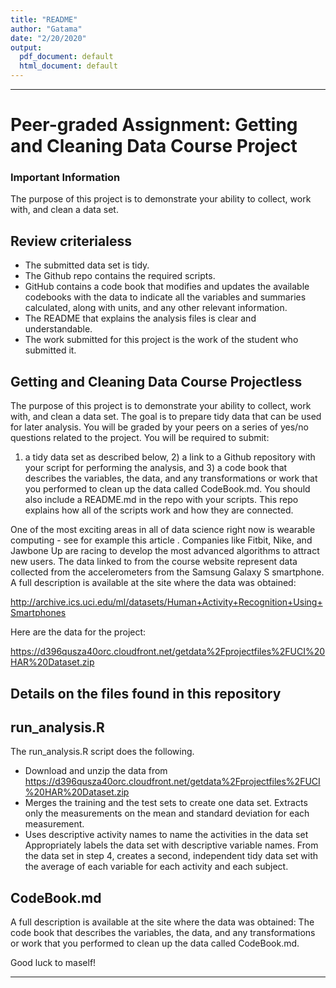 ```yaml
---
title: "README"
author: "Gatama"
date: "2/20/2020"
output:
  pdf_document: default
  html_document: default
---
```

---
# Peer-graded Assignment: Getting and Cleaning Data Course Project

### Important Information
The purpose of this project is to demonstrate your ability to collect, work with, and clean a data set.

## Review criterialess 
- The submitted data set is tidy.
- The Github repo contains the required scripts.
- GitHub contains a code book that modifies and updates the available codebooks with the data to indicate all the variables and summaries calculated, along with units, and any other relevant information.
- The README that explains the analysis files is clear and understandable.
- The work submitted for this project is the work of the student who submitted it.

## Getting and Cleaning Data Course Projectless 
The purpose of this project is to demonstrate your ability to collect, work with, and clean a data set. The goal is to prepare tidy data that can be used for later analysis. You will be graded by your peers on a series of yes/no questions related to the project. You will be required to submit: 
1) a tidy data set as described below, 2) a link to a Github repository with your script for performing the analysis, and 3) a code book that describes the variables, the data, and any transformations or work that you performed to clean up the data called CodeBook.md. You should also include a README.md in the repo with your scripts. This repo explains how all of the scripts work and how they are connected.

One of the most exciting areas in all of data science right now is wearable computing - see for example this article . Companies like Fitbit, Nike, and Jawbone Up are racing to develop the most advanced algorithms to attract new users. The data linked to from the course website represent data collected from the accelerometers from the Samsung Galaxy S smartphone. A full description is available at the site where the data was obtained:

http://archive.ics.uci.edu/ml/datasets/Human+Activity+Recognition+Using+Smartphones

Here are the data for the project:

https://d396qusza40orc.cloudfront.net/getdata%2Fprojectfiles%2FUCI%20HAR%20Dataset.zip

## Details on the files found in this repository
## run_analysis.R
The run_analysis.R script does the following.

- Download and unzip the data from https://d396qusza40orc.cloudfront.net/getdata%2Fprojectfiles%2FUCI%20HAR%20Dataset.zip
- Merges the training and the test sets to create one data set.
Extracts only the measurements on the mean and standard deviation for each measurement.
- Uses descriptive activity names to name the activities in the data set
Appropriately labels the data set with descriptive variable names.
From the data set in step 4, creates a second, independent tidy data set with the average of each variable for each activity and each subject.
## CodeBook.md
A full description is available at the site where the data was obtained: The code book that describes the variables, the data, and any transformations or work that you performed to clean up the data called CodeBook.md.

Good luck to maself!
 
---
